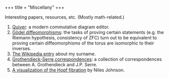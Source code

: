 +++
title = "Miscellany"
+++

Interesting papers, resources, etc. (Mostly math-related.)

1. [Quiver](https://q.uiver.app/): a modern commutative diagram editor.
2. [Gödel diffeomorphisms](https://arxiv.org/abs/2009.06735): the tasks of proving certain statements (e.g. the Riemann hypothesis, consistency of ZFC) turn out to be equivalent to proving certain diffeomorphisms of the torus are isomorphic to their inverses.
3. [The Wikipedia entry](https://en.wikipedia.org/wiki/Niemirowski) about my surname.
4. [Grothendieck-Serre correspondences](https://webusers.imj-prg.fr/~leila.schneps/grothendieckcircle/Letters/GS.pdf): a collection of correspondences between A. Grothendieck and J.P. Serre.
5. [A visualization of the Hopf fibration](https://nilesjohnson.net/hopf.html) by Niles Johnson.